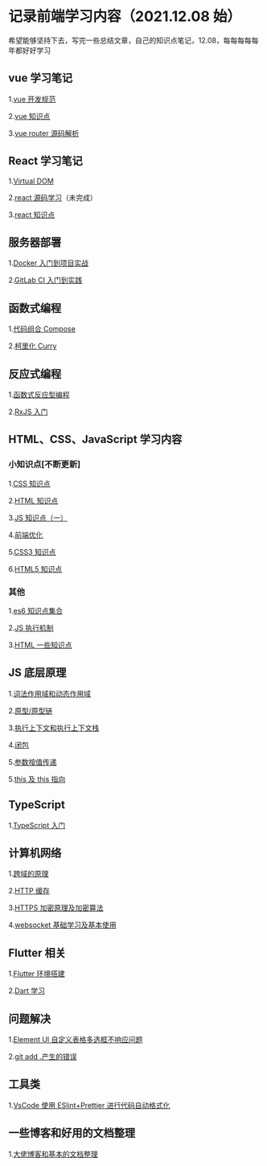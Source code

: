 # 记录前端学习内容（2021.12.08 始）

希望能够坚持下去，写完一些总结文章，自己的知识点笔记，12.08，每每每每每年都好好学习

## vue 学习笔记

1.[vue 开发规范](./Vue学习笔记/vue开发规范.md)

2.[vue 知识点](./Vue学习笔记/vue知识点.md)

3.[vue router 源码解析](./Vue学习笔记/VueRouter源码解析.md)

## React 学习笔记

1.[Virtual DOM](./React学习笔记/虚拟DOM.md)

2.[react 源码学习](./React学习笔记/react技术揭秘.md)（未完成）

3.[react 知识点](./React学习笔记/react知识点.md)

## 服务器部署

1.[Docker 入门到项目实战](./服务器部署/Docker文档整理.md)

2.[GitLab CI 入门到实践](./服务器部署/GitLabCI文档整理.md)

## 函数式编程

1.[代码组合 Compose](./函数式编程/代码组合compose.md)

2.[柯里化 Curry](./函数式编程/柯里化curry.md)

## 反应式编程

1.[函数式反应型编程](./FRP/函数式反应型编程.md)

2.[RxJS 入门](./RxJS/RxJS入门.md)

## HTML、CSS、JavaScript 学习内容

### 小知识点[不断更新]

1.[CSS 知识点](<./HTML、CSS、JS学习笔记/CSS知识点(一).md>)

2.[HTML 知识点](./HTML、CSS、JS学习笔记/HTML知识点.md)

3.[JS 知识点（一）](<./HTML、CSS、JS学习笔记/JS知识点(一).md>)

4.[前端优化](./HTML、CSS、JS学习笔记/前端优化.md)

5.[CSS3 知识点](./HTML、CSS、JS学习笔记/CSS3知识点.md)

6.[HTML5 知识点](./HTML、CSS、JS学习笔记/HTML5知识点.md)

### 其他

1.[es6 知识点集合](./HTML、CSS、JS学习笔记/es6.md)

2.[JS 执行机制](./HTML、CSS、JS学习笔记/js执行机制.md)

3.[HTML 一些知识点](./HTML、CSS、JS学习笔记/CSS层叠上下文.md)

## JS 底层原理

1.[词法作用域和动态作用域](./JavaScript底层原理/词法作用域和动态作用域.md)

2.[原型/原型链](./JavaScript底层原理/JavaScript原型原型链.md)

3.[执行上下文和执行上下文栈](./JavaScript底层原理/JavaScript执行上下文.md)

4.[闭包](./JavaScript底层原理/JavaScript闭包.md)

5.[参数按值传递](./JavaScript底层原理/JavaScript参数按值传递.md)

5.[this 及 this 指向](./JavaScript底层原理/this.md)

## TypeScript

1.[TypeScript 入门](./TypeScript/TypeScript.md)

## 计算机网络

1.[跨域的原理](./计算机网络/跨域的原理.md)

2.[HTTP 缓存](./计算机网络/HTTP缓存.md)

3.[HTTPS 加密原理及加密算法](./计算机网络/HTTPS加密原理及加密算法.md)

4.[websocket 基础学习及基本使用](./计算机网络/websocket学习.md)

## Flutter 相关

1.[Flutter 环境搭建](./Flutter学习笔记/Flutter环境搭建.md)

2.[Dart 学习](./Flutter学习笔记/Dart学习.md)

## 问题解决

1.[Element UI 自定义表格多选框不响应问题](./问题解决/ElementUI自定义表格插槽不响应问题.md)

2.[git add .产生的错误](./问题解决/git添加出错.md)

## 工具类

1.[VsCode 使用 ESlint+Prettier 进行代码自动格式化](./工具类/VsCode代码格式化配置.md)

## 一些博客和好用的文档整理

1.[大佬博客和基本的文档整理](./大佬博客及好用的文档整理/大佬博客及好用的文档整理.md)
